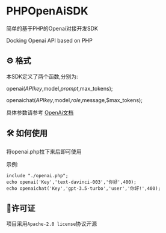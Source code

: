 # PHPOpenAiSDK
简单的基于PHP的Openai对接开发SDK

Docking Openai API based on PHP

## ⚙️ 格式
本SDK定义了两个函数,分别为:

openai($APIkey,$model,$prompt,$max_tokens);

openaichat($APIkey,$model,$role,$message,$max_tokens);

具体参数请参考 [OpenAi文档](https://platform.openai.com/docs/api-reference/introduction)

## 🛠️ 如何使用
将openai.php拉下来后即可使用

示例:
``` shell
include "./openai.php";
echo openai('Key','text-davinci-003','你好',400);
echo openaichat('Key','gpt-3.5-turbo','user','你好!',400);
```
## 📖许可证
项目采用`Apache-2.0 license`协议开源
